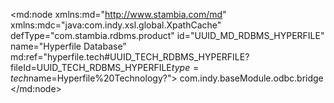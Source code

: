 <?xml version="1.0" encoding="UTF-8"?>
<md:node xmlns:md="http://www.stambia.com/md" xmlns:mdc="java:com.indy.xsl.global.XpathCache" defType="com.stambia.rdbms.product" id="UUID_MD_RDBMS_HYPERFILE" name="Hyperfile Database" md:ref="hyperfile.tech#UUID_TECH_RDBMS_HYPERFILE?fileId=UUID_TECH_RDBMS_HYPERFILE$type=tech$name=Hyperfile%20Technology?">
  <attribute defType="com.stambia.rdbms.product.schemaType" id="_yh1XUb5wEeChwoo2UKPzRQ" value="no"/>
  <attribute defType="com.stambia.rdbms.product.objectDelimiterMask" id="_yh1XUr5wEeChwoo2UKPzRQ" value="&quot;[OBJECT]&quot;"/>
  <attribute defType="com.stambia.rdbms.product.join.innerjoinmode" id="_yh1XU75wEeChwoo2UKPzRQ"/>
  <attribute defType="com.stambia.rdbms.product.join.outerjoinmode" id="_yh1XVL5wEeChwoo2UKPzRQ"/>
  <attribute defType="com.stambia.rdbms.product.join.cross" id="_yh1XVb5wEeChwoo2UKPzRQ" value="cross join"/>
  <attribute defType="com.stambia.rdbms.product.join.left" id="_yh1XVr5wEeChwoo2UKPzRQ" value="left outer join"/>
  <attribute defType="com.stambia.rdbms.product.join.inner" id="_yh1XV75wEeChwoo2UKPzRQ" value="inner join"/>
  <attribute defType="com.stambia.rdbms.product.nullWord" id="_yh1XWL5wEeChwoo2UKPzRQ" value=""/>
  <attribute defType="com.stambia.rdbms.product.function.date" id="_yh1XWb5wEeChwoo2UKPzRQ" value="NOW()"/>
  <attribute defType="com.stambia.rdbms.product.code" id="_yh1XWr5wEeChwoo2UKPzRQ" value="HYPERFILE"/>
  <attribute defType="com.stambia.rdbms.product.notNullWord" id="_yh_IUL5wEeChwoo2UKPzRQ" value="NOT NULL"/>
  <attribute defType="com.stambia.rdbms.product.join.right" id="_yh_IUb5wEeChwoo2UKPzRQ" value="right outer join"/>
  <attribute defType="com.stambia.rdbms.product.explicitJoinInBracket" id="_yh_IUr5wEeChwoo2UKPzRQ" value="false"/>
  <attribute defType="com.stambia.rdbms.product.baseModule" id="_ZvapUP8YEemYv5mt_sT8BQ">
   <values>com.indy.baseModule.odbc.bridge</values>
  </attribute>
  <node defType="com.stambia.rdbms.datatype" id="_yh_IU75wEeChwoo2UKPzRQ" name="BIGINT">
    <attribute defType="com.stambia.rdbms.datatype.creationMask" id="_yh_IVL5wEeChwoo2UKPzRQ" value="BIGINT"/>
    <attribute defType="com.stambia.rdbms.datatype.superType" id="_yh_IVb5wEeChwoo2UKPzRQ" value="BIGINT"/>
    <attribute defType="com.stambia.rdbms.datatype.default" id="_yh_IVr5wEeChwoo2UKPzRQ" value="true"/>
  </node>
  <node defType="com.stambia.rdbms.datatype" id="_yh_IV75wEeChwoo2UKPzRQ" name="BINARY">
    <attribute defType="com.stambia.rdbms.datatype.creationMask" id="_yh_IWL5wEeChwoo2UKPzRQ" value="BINARY"/>
    <attribute defType="com.stambia.rdbms.datatype.superType" id="_yh_IWb5wEeChwoo2UKPzRQ" value="BINARY"/>
    <attribute defType="com.stambia.rdbms.datatype.default" id="_yh_IWr5wEeChwoo2UKPzRQ" value="true"/>
  </node>
  <node defType="com.stambia.rdbms.datatype" id="_yh_IW75wEeChwoo2UKPzRQ" name="CHAR">
    <attribute defType="com.stambia.rdbms.datatype.creationMask" id="_yh_IXL5wEeChwoo2UKPzRQ" value="{md:ifEmptyDataType('CHAR',tech:size())}"/>
    <attribute defType="com.stambia.rdbms.datatype.superType" id="_yh_IXb5wEeChwoo2UKPzRQ" value="CHAR"/>
    <attribute defType="com.stambia.rdbms.datatype.default" id="_yh_IXr5wEeChwoo2UKPzRQ" value="true"/>
    <attribute defType="com.stambia.rdbms.datatype.simpleMask" id="_yh_IX75wEeChwoo2UKPzRQ" value="CHAR([size])"/>
  </node>
  <node defType="com.stambia.rdbms.datatype" id="_yh_IYL5wEeChwoo2UKPzRQ" name="DATE">
    <attribute defType="com.stambia.rdbms.datatype.creationMask" id="_yh_IYb5wEeChwoo2UKPzRQ" value="DATE"/>
    <attribute defType="com.stambia.rdbms.datatype.superType" id="_yh_IYr5wEeChwoo2UKPzRQ" value="DATE"/>
    <attribute defType="com.stambia.rdbms.datatype.default" id="_yh_IY75wEeChwoo2UKPzRQ" value="true"/>
  </node>
  <node defType="com.stambia.rdbms.datatype" id="_yh_IZL5wEeChwoo2UKPzRQ" name="DECIMAL">
    <attribute defType="com.stambia.rdbms.datatype.creationMask" id="_yh_IZb5wEeChwoo2UKPzRQ" value="{md:ifEmptyDataType('DECIMAL',tech:size(),tech:precision())}"/>
    <attribute defType="com.stambia.rdbms.datatype.superType" id="_yh_IZr5wEeChwoo2UKPzRQ" value="DECIMAL"/>
    <attribute defType="com.stambia.rdbms.datatype.default" id="_yh_IZ75wEeChwoo2UKPzRQ" value="true"/>
    <attribute defType="com.stambia.rdbms.datatype.simpleMask" id="_yh_IaL5wEeChwoo2UKPzRQ" value="DECIMAL([size],[precision])"/>
  </node>
  <node defType="com.stambia.rdbms.datatype" id="_yh_Iab5wEeChwoo2UKPzRQ" name="DOUBLE">
    <attribute defType="com.stambia.rdbms.datatype.creationMask" id="_yh_Iar5wEeChwoo2UKPzRQ" value="DOUBLE"/>
    <attribute defType="com.stambia.rdbms.datatype.superType" id="_yh_Ia75wEeChwoo2UKPzRQ" value="DOUBLE"/>
    <attribute defType="com.stambia.rdbms.datatype.default" id="_yh_IbL5wEeChwoo2UKPzRQ" value="true"/>
  </node>
  <node defType="com.stambia.rdbms.datatype" id="_yh_Ibb5wEeChwoo2UKPzRQ" name="FLOAT">
    <attribute defType="com.stambia.rdbms.datatype.creationMask" id="_yh_Ibr5wEeChwoo2UKPzRQ" value="FLOAT"/>
    <attribute defType="com.stambia.rdbms.datatype.superType" id="_yh_Ib75wEeChwoo2UKPzRQ" value="DOUBLE"/>
    <attribute defType="com.stambia.rdbms.datatype.default" id="_yh_IcL5wEeChwoo2UKPzRQ" value="false"/>
  </node>
  <node defType="com.stambia.rdbms.datatype" id="_yh_Icb5wEeChwoo2UKPzRQ" name="INTEGER">
    <attribute defType="com.stambia.rdbms.datatype.creationMask" id="_yh_Icr5wEeChwoo2UKPzRQ" value="INTEGER"/>
    <attribute defType="com.stambia.rdbms.datatype.superType" id="_yh_Ic75wEeChwoo2UKPzRQ" value="INTEGER"/>
    <attribute defType="com.stambia.rdbms.datatype.default" id="_yh_IdL5wEeChwoo2UKPzRQ" value="true"/>
  </node>
  <node defType="com.stambia.rdbms.datatype" id="_yh_Idb5wEeChwoo2UKPzRQ" name="LONGVARBINARY">
    <attribute defType="com.stambia.rdbms.datatype.creationMask" id="_yh_Idr5wEeChwoo2UKPzRQ" value="LONGVARBINARY"/>
    <attribute defType="com.stambia.rdbms.datatype.superType" id="_yh_Id75wEeChwoo2UKPzRQ" value="BINARY"/>
    <attribute defType="com.stambia.rdbms.datatype.default" id="_yh_IeL5wEeChwoo2UKPzRQ" value="false"/>
  </node>
  <node defType="com.stambia.rdbms.datatype" id="_yh_Ieb5wEeChwoo2UKPzRQ" name="LONGVARCHAR">
    <attribute defType="com.stambia.rdbms.datatype.creationMask" id="_yh_Ier5wEeChwoo2UKPzRQ" value="{md:ifEmptyDataType('LONGVARCHAR',tech:size())}"/>
    <attribute defType="com.stambia.rdbms.datatype.superType" id="_yh_Ie75wEeChwoo2UKPzRQ" value="LONGVARCHAR"/>
    <attribute defType="com.stambia.rdbms.datatype.default" id="_yh_IfL5wEeChwoo2UKPzRQ" value="true"/>
    <attribute defType="com.stambia.rdbms.datatype.simpleMask" id="_yh_Ifb5wEeChwoo2UKPzRQ" value="LONGVARCHAR([size])"/>
  </node>
  <node defType="com.stambia.rdbms.datatype" id="_yh_Ifr5wEeChwoo2UKPzRQ" name="NUMERIC">
    <attribute defType="com.stambia.rdbms.datatype.creationMask" id="_yh_If75wEeChwoo2UKPzRQ" value="{md:ifEmptyDataType('NUMERIC',tech:size(),tech:precision())}"/>
    <attribute defType="com.stambia.rdbms.datatype.superType" id="_yh_IgL5wEeChwoo2UKPzRQ" value="NUMERIC"/>
    <attribute defType="com.stambia.rdbms.datatype.default" id="_yh_Igb5wEeChwoo2UKPzRQ" value="true"/>
    <attribute defType="com.stambia.rdbms.datatype.simpleMask" id="_yh_Igr5wEeChwoo2UKPzRQ" value="NUMERIC([size],[precision])"/>
  </node>
  <node defType="com.stambia.rdbms.datatype" id="_yh_Ig75wEeChwoo2UKPzRQ" name="REAL">
    <attribute defType="com.stambia.rdbms.datatype.creationMask" id="_yh_IhL5wEeChwoo2UKPzRQ" value="REAL"/>
    <attribute defType="com.stambia.rdbms.datatype.superType" id="_yh_Ihb5wEeChwoo2UKPzRQ" value="FLOAT"/>
    <attribute defType="com.stambia.rdbms.datatype.default" id="_yh_Ihr5wEeChwoo2UKPzRQ" value="true"/>
  </node>
  <node defType="com.stambia.rdbms.datatype" id="_yh_Ih75wEeChwoo2UKPzRQ" name="SMALLINT">
    <attribute defType="com.stambia.rdbms.datatype.creationMask" id="_yh_IiL5wEeChwoo2UKPzRQ" value="SMALLINT"/>
    <attribute defType="com.stambia.rdbms.datatype.superType" id="_yh_Iib5wEeChwoo2UKPzRQ" value="SMALLINT"/>
    <attribute defType="com.stambia.rdbms.datatype.default" id="_yh_Iir5wEeChwoo2UKPzRQ" value="true"/>
  </node>
  <node defType="com.stambia.rdbms.datatype" id="_yh_Ii75wEeChwoo2UKPzRQ" name="TIME">
    <attribute defType="com.stambia.rdbms.datatype.creationMask" id="_yh_IjL5wEeChwoo2UKPzRQ" value="TIME"/>
    <attribute defType="com.stambia.rdbms.datatype.superType" id="_yh_Ijb5wEeChwoo2UKPzRQ" value="TIME"/>
    <attribute defType="com.stambia.rdbms.datatype.default" id="_yh_Ijr5wEeChwoo2UKPzRQ" value="true"/>
  </node>
  <node defType="com.stambia.rdbms.datatype" id="_yh_Ij75wEeChwoo2UKPzRQ" name="TIMESTAMP">
    <attribute defType="com.stambia.rdbms.datatype.creationMask" id="_yh_IkL5wEeChwoo2UKPzRQ" value="TIMESTAMP"/>
    <attribute defType="com.stambia.rdbms.datatype.superType" id="_yh_Ikb5wEeChwoo2UKPzRQ" value="TIMESTAMP"/>
    <attribute defType="com.stambia.rdbms.datatype.default" id="_yh_Ikr5wEeChwoo2UKPzRQ" value="true"/>
  </node>
  <node defType="com.stambia.rdbms.datatype" id="_yh_Ik75wEeChwoo2UKPzRQ" name="TINYINT">
    <attribute defType="com.stambia.rdbms.datatype.creationMask" id="_yh_IlL5wEeChwoo2UKPzRQ" value="TINYINT"/>
    <attribute defType="com.stambia.rdbms.datatype.superType" id="_yh_Ilb5wEeChwoo2UKPzRQ" value="TINYINT"/>
    <attribute defType="com.stambia.rdbms.datatype.default" id="_yh_Ilr5wEeChwoo2UKPzRQ" value="true"/>
  </node>
  <node defType="com.stambia.rdbms.datatype" id="_yh_Il75wEeChwoo2UKPzRQ" name="VARBINARY">
    <attribute defType="com.stambia.rdbms.datatype.creationMask" id="_yh_ImL5wEeChwoo2UKPzRQ" value="VARBINARY"/>
    <attribute defType="com.stambia.rdbms.datatype.superType" id="_yh_Imb5wEeChwoo2UKPzRQ" value="BINARY"/>
    <attribute defType="com.stambia.rdbms.datatype.default" id="_yh_Imr5wEeChwoo2UKPzRQ" value="false"/>
  </node>
  <node defType="com.stambia.rdbms.datatype" id="_yh_Im75wEeChwoo2UKPzRQ" name="VARCHAR">
    <attribute defType="com.stambia.rdbms.datatype.creationMask" id="_yh_InL5wEeChwoo2UKPzRQ" value="{md:ifEmptyDataType('VARCHAR',tech:size())}"/>
    <attribute defType="com.stambia.rdbms.datatype.superType" id="_yh_Inb5wEeChwoo2UKPzRQ" value="VARCHAR"/>
    <attribute defType="com.stambia.rdbms.datatype.default" id="_yh_Inr5wEeChwoo2UKPzRQ" value="true"/>
    <attribute defType="com.stambia.rdbms.datatype.writingMask" id="_yh_In75wEeChwoo2UKPzRQ" value=""/>
    <attribute defType="com.stambia.rdbms.datatype.simpleMask" id="_yh_IoL5wEeChwoo2UKPzRQ" value="VARCHAR([size])"/>
  </node>
  <node defType="com.stambia.rdbms.datatype" id="_yh_Iob5wEeChwoo2UKPzRQ" name="BOOLEAN">
    <attribute defType="com.stambia.rdbms.datatype.creationMask" id="_yh_Ior5wEeChwoo2UKPzRQ" value="BOOLEAN"/>
    <attribute defType="com.stambia.rdbms.datatype.superType" id="_yh_Io75wEeChwoo2UKPzRQ" value="BOOLEAN"/>
    <attribute defType="com.stambia.rdbms.datatype.default" id="_yh_IpL5wEeChwoo2UKPzRQ" value="true"/>
  </node>
  <node defType="com.stambia.rdbms.datatype" id="_yh_Ipb5wEeChwoo2UKPzRQ" name="VARCHAR_IGNORECASE">
    <attribute defType="com.stambia.rdbms.datatype.creationMask" id="_yh_Ipr5wEeChwoo2UKPzRQ" value="{md:ifEmptyDataType('VARCHAR_IGNORECASE',tech:size())}"/>
    <attribute defType="com.stambia.rdbms.datatype.superType" id="_yh_Ip75wEeChwoo2UKPzRQ" value="VARCHAR"/>
    <attribute defType="com.stambia.rdbms.datatype.default" id="_yh_IqL5wEeChwoo2UKPzRQ" value="false"/>
    <attribute defType="com.stambia.rdbms.datatype.writingMask" id="_yh_Iqb5wEeChwoo2UKPzRQ" value=""/>
    <attribute defType="com.stambia.rdbms.datatype.simpleMask" id="_yh_Iqr5wEeChwoo2UKPzRQ" value="VARCHAR_IGNORECASE([size])"/>
  </node>
  <node defType="com.stambia.rdbms.datatype" id="_yh_Iq75wEeChwoo2UKPzRQ" name="CHARACTER">
    <attribute defType="com.stambia.rdbms.datatype.superType" id="_yh_IrL5wEeChwoo2UKPzRQ" value="CHAR"/>
    <attribute defType="com.stambia.rdbms.datatype.default" id="_yh_Irb5wEeChwoo2UKPzRQ" value="false"/>
    <attribute defType="com.stambia.rdbms.datatype.creationMask" id="_yh_Irr5wEeChwoo2UKPzRQ" value="{md:ifEmptyDataType('CHAR',tech:size())}"/>
    <attribute defType="com.stambia.rdbms.datatype.simpleMask" id="_yiISQL5wEeChwoo2UKPzRQ" value="CHAR([size])"/>
  </node>
  <node defType="com.stambia.rdbms.datatype" id="_yiISQb5wEeChwoo2UKPzRQ" name="OTHER">
    <attribute defType="com.stambia.rdbms.datatype.creationMask" id="_yiISQr5wEeChwoo2UKPzRQ" value="OTHER"/>
    <attribute defType="com.stambia.rdbms.datatype.superType" id="_yiISQ75wEeChwoo2UKPzRQ" value="JAVA_OBJECT"/>
    <attribute defType="com.stambia.rdbms.datatype.default" id="_yiISRL5wEeChwoo2UKPzRQ" value="true"/>
  </node>
  <node defType="com.stambia.rdbms.datatype" id="_yiISRb5wEeChwoo2UKPzRQ" name="CLOB">
    <attribute defType="com.stambia.rdbms.datatype.creationMask" id="_yiISRr5wEeChwoo2UKPzRQ" value="CLOB"/>
    <attribute defType="com.stambia.rdbms.datatype.superType" id="_yiISR75wEeChwoo2UKPzRQ" value="CLOB"/>
    <attribute defType="com.stambia.rdbms.datatype.default" id="_yiISSL5wEeChwoo2UKPzRQ" value="true"/>
  </node>
  <node defType="com.stambia.rdbms.datatype" id="_yiISSb5wEeChwoo2UKPzRQ" name="BLOB">
    <attribute defType="com.stambia.rdbms.datatype.creationMask" id="_yiISSr5wEeChwoo2UKPzRQ" value="BLOB"/>
    <attribute defType="com.stambia.rdbms.datatype.superType" id="_yiISS75wEeChwoo2UKPzRQ" value="BLOB"/>
    <attribute defType="com.stambia.rdbms.datatype.default" id="_yiISTL5wEeChwoo2UKPzRQ" value="true"/>
  </node>
  <node defType="com.stambia.rdbms.datatype" id="_yiISUL5wEeChwoo2UKPzRQ" name="IDENTITY">
    <attribute defType="com.stambia.rdbms.datatype.creationMask" id="_yiISUb5wEeChwoo2UKPzRQ" value="IDENTITY"/>
    <attribute defType="com.stambia.rdbms.datatype.autoIncrement" id="_yiISUr5wEeChwoo2UKPzRQ" value="true"/>
    <attribute defType="com.stambia.rdbms.datatype.superType" id="_yiISU75wEeChwoo2UKPzRQ" value="BIGINT"/>
  </node>
  <node defType="com.stambia.rdbms.property" id="_JwYvUr52EeChwoo2UKPzRQ" name="jdbc.reverse.column.mode">
    <attribute defType="com.stambia.rdbms.property.value" id="_LvfgUL52EeChwoo2UKPzRQ" value="select"/>
  </node>
  <node defType="com.stambia.jdbc.driver" id="_iyCWI91HEeCZC6S8BczV6A" name="ODBC">
    <attribute defType="com.stambia.jdbc.driver.class" id="_kxJHIN1HEeCZC6S8BczV6A" value="sun.jdbc.odbc.JdbcOdbcDriver"/>
    <attribute defType="com.stambia.jdbc.driver.url" id="_lzTHsN1HEeCZC6S8BczV6A" value="jdbc:odbc:&lt;alias>"/>
    <attribute defType="com.stambia.jdbc.driver.default" id="_l0MfkN1HEeCZC6S8BczV6A" value="false"/>
  </node>
  <node defType="com.stambia.jdbc.driver" id="_omn7s_2UEeW1HcN49JmpDQ" name="JDBC_ODBC_Bridge_Wrapper">
    <attribute defType="com.stambia.jdbc.driver.class" id="_omn7tP2UEeW1HcN49JmpDQ" value="com.semarchy.xdi.jdbc.odbc.JdbcOdbcDriverWrapper"/>
    <attribute defType="com.stambia.jdbc.driver.url" id="_omn7tf2UEeW1HcN49JmpDQ" value="jdbc:odbc:&lt;alias>"/>
    <attribute defType="com.stambia.jdbc.driver.default" id="_fP-NEJ8LEemrdYos8mEzRw" value="true"/>
  </node>
</md:node>